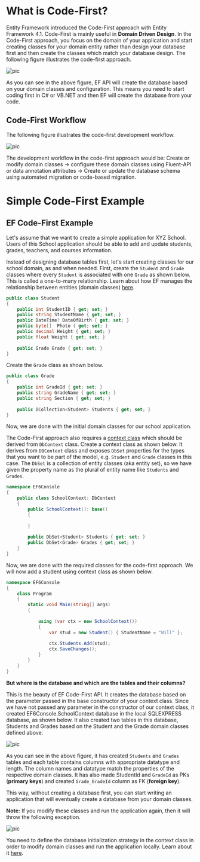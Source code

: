 # What is Code-First?
Entity Framework introduced the Code-First approach with Entity Framework 4.1. Code-First is mainly useful in **Domain Driven Design**. In the Code-First approach, you focus on the domain of your application and start creating classes for your domain entity rather than design your database first and then create the classes which match your database design. The following figure illustrates the code-first approach.

![pic](https://www.entityframeworktutorial.net/images/EF5/code-first.png)

As you can see in the above figure, EF API will create the database based on your domain classes and configuration. This means you need to start coding first in C# or VB.NET and then EF will create the database from your code.

## Code-First Workflow
The following figure illustrates the code-first development workflow.

![pic](https://www.entityframeworktutorial.net/images/codefirst/dev-workflow.png)

The development workflow in the code-first approach would be: Create or modify domain classes -> configure these domain classes using Fluent-API or data annotation attributes -> Create or update the database schema using automated migration or code-based migration.


# Simple Code-First Example
## EF Code-First Example
Let's assume that we want to create a simple application for XYZ School. Users of this School application should be able to add and update students, grades, teachers, and courses information.

Instead of designing database tables first, let's start creating classes for our school domain, as and when needed. First, create the `Student` and `Grade` classes where every `Student` is associated with one `Grade` as shown below. This is called a one-to-many relationship. Learn about how EF manages the relationship between entities (domain classes) [here](https://www.entityframeworktutorial.net/entity-relationships.aspx).

```cs
public class Student
{
    public int StudentID { get; set; }
    public string StudentName { get; set; }
    public DateTime? DateOfBirth { get; set; }
    public byte[]  Photo { get; set; }
    public decimal Height { get; set; }
    public float Weight { get; set; }
        
    public Grade Grade { get; set; }
}
```

Create the `Grade` class as shown below.

```cs
public class Grade
{
    public int GradeId { get; set; }
    public string GradeName { get; set; }
    public string Section { get; set; }
    
    public ICollection<Student> Students { get; set; }
}
```

Now, we are done with the initial domain classes for our school application.

The Code-First approach also requires a [context class](https://www.entityframeworktutorial.net/basics/context-class-in-entity-framework.aspx) which should be derived from `DbContext` class. Create a context class as shown below. It derives from `DBContext` class and exposes `DbSet` properties for the types that you want to be part of the model, e.g. `Student` and `Grade` classes in this case. The `DbSet` is a collection of entity classes (aka entity set), so we have given the property name as the plural of entity name like `Students` and `Grades`.

```cs
namespace EF6Console
{
    public class SchoolContext: DbContext 
    {
        public SchoolContext(): base()
        {
            
        }
            
        public DbSet<Student> Students { get; set; }
        public DbSet<Grade> Grades { get; set; }
    }
}
```

Now, we are done with the required classes for the code-first approach. We will now add a student using context class as shown below.

```cs
namespace EF6Console
{
    class Program
    {
        static void Main(string[] args)
        {
     
            using (var ctx = new SchoolContext())
            {
                var stud = new Student() { StudentName = "Bill" };
        
                ctx.Students.Add(stud);
                ctx.SaveChanges();                
            }
        }
    }
}
```

**But where is the database and which are the tables and their columns?**

This is the beauty of EF Code-First API. It creates the database based on the parameter passed in the base constructor of your context class. Since we have not passed any parameter in the constructor of our context class, it created EF6Console.SchoolContext database in the local SQLEXPRESS database, as shown below. It also created two tables in this database, Students and Grades based on the Student and the Grade domain classes defined above.

![pic](https://www.entityframeworktutorial.net/images/codefirst/codefirst-db.PNG)

As you can see in the above figure, it has created `Students` and `Grades` tables and each table contains columns with appropriate datatype and length. The column names and datatype match the properties of the respective domain classes. It has also made StudentId and `GradeId` as PKs (**primary keys**) and created `Grade_GradeId` column as FK (**foreign key**).

This way, without creating a database first, you can start writing an application that will eventually create a database from your domain classes.

**Note:** If you modify these classes and run the application again, then it will throw the following exception.

![pic](https://www.entityframeworktutorial.net/images/codefirst/codefirst-exception.PNG)

You need to define the database initialization strategy in the context class in order to modify domain classes and run the application locally. Learn about it [here](https://www.entityframeworktutorial.net/code-first/database-initialization-in-code-first.aspx).


